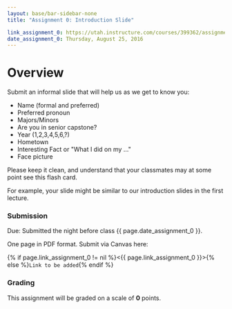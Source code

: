```yaml
---
layout: base/bar-sidebar-none
title: "Assignment 0: Introduction Slide"

link_assignment_0: https://utah.instructure.com/courses/399362/assignments/3303194
date_assignment_0: Thursday, August 25, 2016
---
```


# Overview

Submit an informal slide that will help us as we get to know you:

- Name (formal and preferred)
- Preferred pronoun
- Majors/Minors
- Are you in senior capstone?
- Year (1,2,3,4,5,6,?)
- Hometown
- Interesting Fact or "What I did on my ..."
- Face picture

Please keep it clean, and understand that your classmates may at some point see this flash card.

For example, your slide might be similar to our introduction slides in the first lecture.

### Submission

Due: Submitted the night before class {{ page.date_assignment_0 }}.

One page in PDF format. Submit via Canvas here:

{% if page.link_assignment_0 != nil %}<{{ page.link_assignment_0 }}>{% else %}`Link to be added`{% endif %}

### Grading

This assignment will be graded on a scale of __0__ points. 
